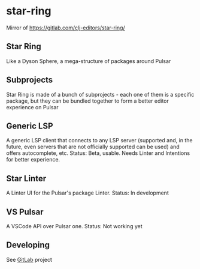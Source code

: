 # star-ring
Mirror of https://gitlab.com/clj-editors/star-ring/

## Star Ring

Like a Dyson Sphere, a mega-structure of packages around Pulsar

## Subprojects

Star Ring is made of a bunch of subprojects - each one of them is a specific package, but
they can be bundled together to form a better editor experience on Pulsar

## Generic LSP

A generic LSP client that connects to any LSP server (supported and, in the future, even
servers that are not officially supported can be used) and offers autocomplete, etc.
Status: Beta, usable. Needs Linter and Intentions for better experience.

## Star Linter

A Linter UI for the Pulsar's package Linter.
Status: In development

## VS Pulsar

A VSCode API over Pulsar one.
Status: Not working yet

## Developing

See [GitLab](https://gitlab.com/clj-editors/star-ring/) project
